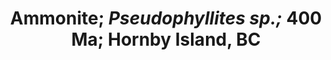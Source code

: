 ---
title: >
 Ammonite; <em>Pseudophyllites sp.;</em> 400 Ma; Hornby Island, BC
# description: Species occurrence data for the United States and U.S. Territories.
background: /assets/images/treasure-62.jpg
categories: ["Fossil"]
imageLicense: |
  [*](http://creativecommons.org/licenses/by-nc-nd/4.0)
composition:
  - type: postHeader
  - type: pageMarkdown
---